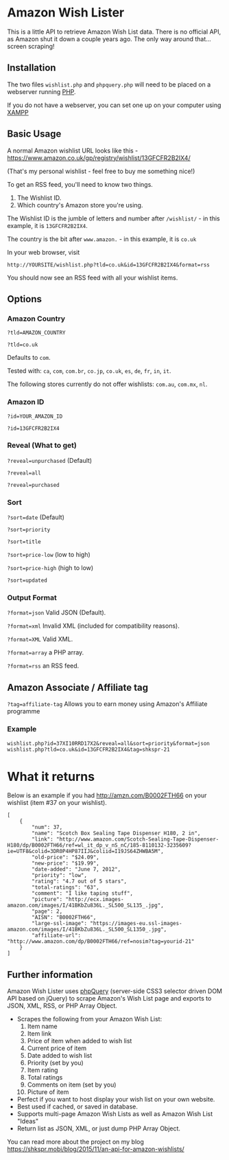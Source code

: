 # Amazon Wish Lister

This is a little API to retrieve Amazon Wish List data. There is no official API, as Amazon shut it down a couple years ago. The only way around that... screen scraping!

## Installation

The two files `wishlist.php` and `phpquery.php` will need to be placed on a webserver running [PHP](https://php.net).

If you do not have a webserver, you can set one up on your computer using [XAMPP](https://www.apachefriends.org/)
## Basic Usage

A normal Amazon wishlist URL looks like this - https://www.amazon.co.uk/gp/registry/wishlist/13GFCFR2B2IX4/

(That's my personal wishlist - feel free to buy me something nice!)

To get an RSS feed, you'll need to know two things.

1. The Wishlist ID.
2. Which country's Amazon store you're using.

The Wishlist ID is the jumble of letters and number after `/wishlist/` -  in this example, it is `13GFCFR2B2IX4`.

The country is the bit after `www.amazon.` - in this example, it is `co.uk`

In your web browser, visit

`http://YOURSITE/wishlist.php?tld=co.uk&id=13GFCFR2B2IX4&format=rss`

You should now see an RSS feed with all your wishlist items.

## Options

### Amazon Country
`?tld=AMAZON_COUNTRY`

`?tld=co.uk`

Defaults to `com`.

Tested with: `ca`, `com`, `com.br`, `co.jp`, `co.uk`, `es`, `de`, `fr`, `in`, `it`.

The following stores currently do not offer wishlists: `com.au`, `com.mx`, `nl`.

### Amazon ID
`?id=YOUR_AMAZON_ID`

`?id=13GFCFR2B2IX4`

### Reveal (What to get)
`?reveal=unpurchased` (Default)

`?reveal=all`

`?reveal=purchased`

### Sort
`?sort=date` (Default)

`?sort=priority`

`?sort=title`

`?sort=price-low`  (low to high)

`?sort=price-high` (high to low)

`?sort=updated`

### Output Format
`?format=json` Valid JSON (Default).

`?format=xml` Invalid XML (included for compatibility reasons).

`?format=XML` Valid XML.

`?format=array` a PHP array.

`?format=rss` an RSS feed.

## Amazon Associate / Affiliate tag
`?tag=affiliate-tag`  Allows you to earn money using Amazon's Affiliate programme

### Example
`wishlist.php?id=37XI10RRD17X2&reveal=all&sort=priority&format=json`
`wishlist.php?tld=co.uk&id=13GFCFR2B2IX4&tag=shkspr-21`

What it returns
===============

Below is an example if you had http://amzn.com/B0002FTH66 on your wishlist (item #37 on your wishlist).

    [
        {
            "num": 37,
            "name": "Scotch Box Sealing Tape Dispenser H180, 2 in",
            "link": "http://www.amazon.com/Scotch-Sealing-Tape-Dispenser-H180/dp/B0002FTH66/ref=wl_it_dp_v_nS_nC/185-8110132-3235609?ie=UTF8&colid=3DR0P4HP87IIJ&coliid=I19JS64ZHWBA5M",
            "old-price": "$24.09",
            "new-price": "$19.99",
            "date-added": "June 7, 2012",
            "priority": "low",
            "rating": "4.7 out of 5 stars",
            "total-ratings": "63",
            "comment": "I like taping stuff",
            "picture": "http://ecx.images-amazon.com/images/I/41BKbZu836L._SL500_SL135_.jpg",
            "page": 2,
            "AISN": "B0002FTH66",
            "large-ssl-image": "https://images-eu.ssl-images-amazon.com/images/I/41BKbZu836L._SL500_SL1350_.jpg",
            "affiliate-url": "http://www.amazon.com/dp/B0002FTH66/ref=nosim?tag=yourid-21"
        }
    ]


## Further information

Amazon Wish Lister uses [phpQuery](http://code.google.com/p/phpquery/) (server-side CSS3 selector driven DOM API based on jQuery) to scrape Amazon's Wish List page and exports to JSON, XML, RSS, or PHP Array Object.

* Scrapes the following from your Amazon Wish List:
    1. Item name
    2. Item link
    3. Price of item when added to wish list
    4. Current price of item
    5. Date added to wish list
    6. Priority (set by you)
    7. Item rating
    8. Total ratings
    9. Comments on item (set by you)
    10. Picture of item
* Perfect if you want to host display your wish list on your own website.
* Best used if cached, or saved in database.
* Supports multi-page Amazon Wish Lists as well as Amazon Wish List "Ideas"
* Return list as JSON, XML, or just dump PHP Array Object.

You can read more about the project on my blog https://shkspr.mobi/blog/2015/11/an-api-for-amazon-wishlists/

